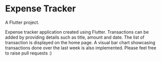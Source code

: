 # Expense Tracker

A Flutter project.

Expense tracker application created using Flutter. Transactions can be added by providing details such as title, amount and date. The list of transaction is displayed on the home page. A visual bar chart showcasing transactions done over the last week is also implemented. Please feel free to raise pull requests :)

